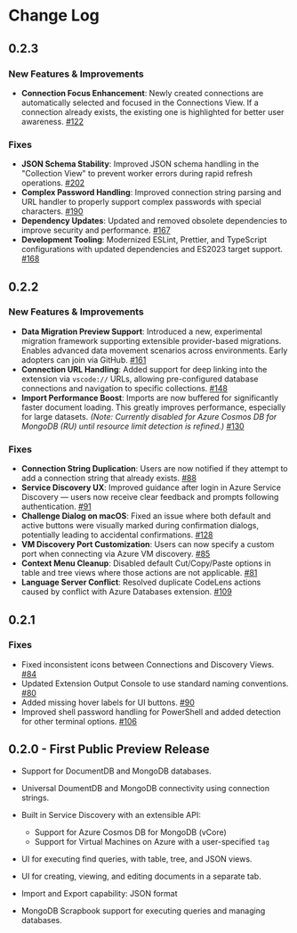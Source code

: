 # Change Log

## 0.2.3

### New Features & Improvements

- **Connection Focus Enhancement**: Newly created connections are automatically selected and focused in the Connections View. If a connection already exists, the existing one is highlighted for better user awareness. [#122](https://github.com/microsoft/vscode-documentdb/issues/122)

### Fixes

- **JSON Schema Stability**: Improved JSON schema handling in the "Collection View" to prevent worker errors during rapid refresh operations. [#202](https://github.com/microsoft/vscode-documentdb/pull/202)
- **Complex Password Handling**: Improved connection string parsing and URL handler to properly support complex passwords with special characters. [#190](https://github.com/microsoft/vscode-documentdb/issues/190)
- **Dependency Updates**: Updated and removed obsolete dependencies to improve security and performance. [#167](https://github.com/microsoft/vscode-documentdb/issues/167)
- **Development Tooling**: Modernized ESLint, Prettier, and TypeScript configurations with updated dependencies and ES2023 target support. [#168](https://github.com/microsoft/vscode-documentdb/issues/168)

## 0.2.2

### New Features & Improvements

- **Data Migration Preview Support**: Introduced a new, experimental migration framework supporting extensible provider-based migrations. Enables advanced data movement scenarios across environments. Early adopters can join via GitHub. [#161](https://github.com/microsoft/vscode-documentdb/pull/161)
- **Connection URL Handling**: Added support for deep linking into the extension via `vscode://` URLs, allowing pre-configured database connections and navigation to specific collections. [#148](https://github.com/microsoft/vscode-documentdb/issues/148)
- **Import Performance Boost**: Imports are now buffered for significantly faster document loading. This greatly improves performance, especially for large datasets. _(Note: Currently disabled for Azure Cosmos DB for MongoDB (RU) until resource limit detection is refined.)_ [#130](https://github.com/microsoft/vscode-documentdb/issues/130)

### Fixes

- **Connection String Duplication**: Users are now notified if they attempt to add a connection string that already exists. [#88](https://github.com/microsoft/vscode-documentdb/issues/88)
- **Service Discovery UX**: Improved guidance after login in Azure Service Discovery — users now receive clear feedback and prompts following authentication. [#91](https://github.com/microsoft/vscode-documentdb/issues/91)
- **Challenge Dialog on macOS**: Fixed an issue where both default and active buttons were visually marked during confirmation dialogs, potentially leading to accidental confirmations. [#128](https://github.com/microsoft/vscode-documentdb/issues/128)
- **VM Discovery Port Customization**: Users can now specify a custom port when connecting via Azure VM discovery. [#85](https://github.com/microsoft/vscode-documentdb/issues/85)
- **Context Menu Cleanup**: Disabled default Cut/Copy/Paste options in table and tree views where those actions are not applicable. [#81](https://github.com/microsoft/vscode-documentdb/issues/81)
- **Language Server Conflict**: Resolved duplicate CodeLens actions caused by conflict with Azure Databases extension. [#109](https://github.com/microsoft/vscode-documentdb/issues/109)

## 0.2.1

### Fixes

- Fixed inconsistent icons between Connections and Discovery Views. [#84](https://github.com/ms/vscode-documentdb/issues/84)
- Updated Extension Output Console to use standard naming conventions. [#80](https://github.com/ms/vscode-documentdb/issues/80)
- Added missing hover labels for UI buttons. [#90](https://github.com/ms/vscode-documentdb/issues/90)
- Improved shell password handling for PowerShell and added detection for other terminal options. [#106](https://github.com/ms/vscode-documentdb/issues/106)

## 0.2.0 - First Public Preview Release

- Support for DocumentDB and MongoDB databases.
- Universal DoumentDB and MongoDB connectivity using connection strings.
- Built in Service Discovery with an extensible API:
  - Support for Azure Cosmos DB for MongoDB (vCore)
  - Support for Virtual Machines on Azure with a user-specified `tag`

- UI for executing find queries, with table, tree, and JSON views.
- UI for creating, viewing, and editing documents in a separate tab.
- Import and Export capability: JSON format
- MongoDB Scrapbook support for executing queries and managing databases.
